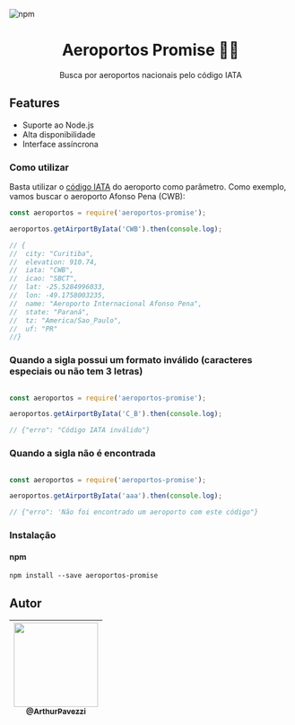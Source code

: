 ![npm](https://img.shields.io/npm/v/aeroportos-promise)
<h1 align="center">Aeroportos Promise 🛬🛫</h1>

<p align="center">Busca por aeroportos nacionais pelo código IATA</p>

## Features

- Suporte ao Node.js
- Alta disponibilidade
- Interface assíncrona


### Como utilizar

Basta utilizar o [código IATA](https://pt.wikipedia.org/wiki/C%C3%B3digo_aeroportu%C3%A1rio_IATA) do aeroporto como parâmetro. Como exemplo, vamos buscar o aeroporto Afonso Pena (CWB):

```js
const aeroportos = require('aeroportos-promise');

aeroportos.getAirportByIata('CWB').then(console.log);

// {
//  city: "Curitiba",
//  elevation: 910.74,
//  iata: "CWB",
//  icao: "SBCT",
//  lat: -25.5284996033,
//  lon: -49.1758003235,
//  name: "Aeroporto Internacional Afonso Pena",
//  state: "Paraná",
//  tz: "America/Sao_Paulo",
//  uf: "PR"
//}
```

### Quando a sigla possui um formato inválido (caracteres especiais ou não tem 3 letras)
```js

const aeroportos = require('aeroportos-promise');

aeroportos.getAirportByIata('C_B').then(console.log);

// {"erro": "Código IATA inválido"}
```

### Quando a sigla não é encontrada
```js

const aeroportos = require('aeroportos-promise');

aeroportos.getAirportByIata('aaa').then(console.log);

// {"erro": 'Não foi encontrado um aeroporto com este código"}
```

### Instalação
#### npm

```
npm install --save aeroportos-promise
```

## Autor

| [<img src="https://avatars1.githubusercontent.com/u/18685164?s=460&v=4" width="150"><br><sub>@ArthurPavezzi</sub>](https://github.com/ArthurPavezzi) |
| :---: |